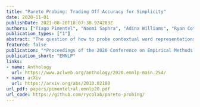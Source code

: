 ```yaml
---
title: "Pareto Probing: Trading Off Accuracy for Simplicity"
date: 2020-11-01
publishDate: 2021-08-20T18:07:38.924283Z
authors: ["Tiago Pimentel", "Naomi Saphra", "Adina Williams", "Ryan Cotterell"]
publication_types: ["1"]
abstract: "The question of how to probe contextual word representations for linguistic structure in a way that is both principled and useful has seen significant attention recently in the NLP literature. In our contribution to this discussion, we argue for a probe metric that reflects the fundamental trade-off between probe complexity and performance: the Pareto hypervolume. To measure complexity, we present a number of parametric and non-parametric metrics. Our experiments using Pareto hypervolume as an evaluation metric show that probes often do not conform to our expectations---e.g., why should the non-contextual fastText representations encode more morpho-syntactic information than the contextual BERT representations? These results suggest that common, simplistic probing tasks, such as part-of-speech labeling and dependency arc labeling, are inadequate to evaluate the linguistic structure encoded in contextual word representations. This leads us to propose full dependency parsing as a probing task. In support of our suggestion that harder probing tasks are necessary, our experiments with dependency parsing reveal a wide gap in syntactic knowledge between contextual and non-contextual representations."
featured: false
publication: "*Proceedings of the 2020 Conference on Empirical Methods in Natural Language Processing*"
publication_short: "EMNLP"
links:
- name: Anthology
  url: https://www.aclweb.org/anthology/2020.emnlp-main.254/
- name: arXiv
  url: https://arxiv.org/abs/2010.02180
url_pdf: papers/pimentel+al.emnlp20.pdf
url_code: https://github.com/rycolab/pareto-probing/
---
```


